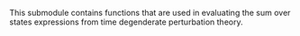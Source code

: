 This submodule contains functions that are used in evaluating the sum over states expressions from time degenderate perturbation theory.
